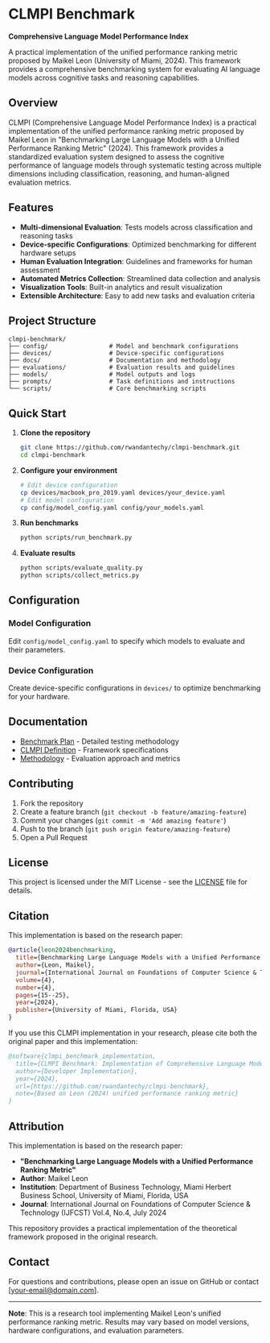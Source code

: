# CLMPI Benchmark

**Comprehensive Language Model Performance Index**

A practical implementation of the unified performance ranking metric proposed by Maikel Leon (University of Miami, 2024). This framework provides a comprehensive benchmarking system for evaluating AI language models across cognitive tasks and reasoning capabilities.

## Overview

CLMPI (Comprehensive Language Model Performance Index) is a practical implementation of the unified performance ranking metric proposed by Maikel Leon in "Benchmarking Large Language Models with a Unified Performance Ranking Metric" (2024). This framework provides a standardized evaluation system designed to assess the cognitive performance of language models through systematic testing across multiple dimensions including classification, reasoning, and human-aligned evaluation metrics.

## Features

- **Multi-dimensional Evaluation**: Tests models across classification and reasoning tasks
- **Device-specific Configurations**: Optimized benchmarking for different hardware setups
- **Human Evaluation Integration**: Guidelines and frameworks for human assessment
- **Automated Metrics Collection**: Streamlined data collection and analysis
- **Visualization Tools**: Built-in analytics and result visualization
- **Extensible Architecture**: Easy to add new tasks and evaluation criteria

## Project Structure

```
clmpi-benchmark/
├── config/                 # Model and benchmark configurations
├── devices/                # Device-specific configurations
├── docs/                   # Documentation and methodology
├── evaluations/            # Evaluation results and guidelines
├── models/                 # Model outputs and logs
├── prompts/                # Task definitions and instructions
└── scripts/                # Core benchmarking scripts
```

## Quick Start

1. **Clone the repository**
   ```bash
   git clone https://github.com/rwandantechy/clmpi-benchmark.git
   cd clmpi-benchmark
   ```

2. **Configure your environment**
   ```bash
   # Edit device configuration
   cp devices/macbook_pro_2019.yaml devices/your_device.yaml
   # Edit model configuration
   cp config/model_config.yaml config/your_models.yaml
   ```

3. **Run benchmarks**
   ```bash
   python scripts/run_benchmark.py
   ```

4. **Evaluate results**
   ```bash
   python scripts/evaluate_quality.py
   python scripts/collect_metrics.py
   ```

## Configuration

### Model Configuration
Edit `config/model_config.yaml` to specify which models to evaluate and their parameters.

### Device Configuration
Create device-specific configurations in `devices/` to optimize benchmarking for your hardware.

## Documentation

- [Benchmark Plan](docs/benchmark_plan.md) - Detailed testing methodology
- [CLMPI Definition](docs/clmpi_definition.md) - Framework specifications
- [Methodology](docs/methodology.md) - Evaluation approach and metrics

## Contributing

1. Fork the repository
2. Create a feature branch (`git checkout -b feature/amazing-feature`)
3. Commit your changes (`git commit -m 'Add amazing feature'`)
4. Push to the branch (`git push origin feature/amazing-feature`)
5. Open a Pull Request

## License

This project is licensed under the MIT License - see the [LICENSE](LICENSE) file for details.

## Citation

This implementation is based on the research paper:

```bibtex
@article{leon2024benchmarking,
  title={Benchmarking Large Language Models with a Unified Performance Ranking Metric},
  author={Leon, Maikel},
  journal={International Journal on Foundations of Computer Science & Technology},
  volume={4},
  number={4},
  pages={15--25},
  year={2024},
  publisher={University of Miami, Florida, USA}
}
```

If you use this CLMPI implementation in your research, please cite both the original paper and this implementation:

```bibtex
@software{clmpi_benchmark_implementation,
  title={CLMPI Benchmark: Implementation of Comprehensive Language Model Performance Index},
  author={Developer Implementation},
  year={2024},
  url={https://github.com/rwandantechy/clmpi-benchmark},
  note={Based on Leon (2024) unified performance ranking metric}
}
```

## Attribution

This implementation is based on the research paper:
- **"Benchmarking Large Language Models with a Unified Performance Ranking Metric"**
- **Author**: Maikel Leon
- **Institution**: Department of Business Technology, Miami Herbert Business School, University of Miami, Florida, USA
- **Journal**: International Journal on Foundations of Computer Science & Technology (IJFCST) Vol.4, No.4, July 2024

This repository provides a practical implementation of the theoretical framework proposed in the original research.

## Contact

For questions and contributions, please open an issue on GitHub or contact [your-email@domain.com].

---

**Note**: This is a research tool implementing Maikel Leon's unified performance ranking metric. Results may vary based on model versions, hardware configurations, and evaluation parameters.

